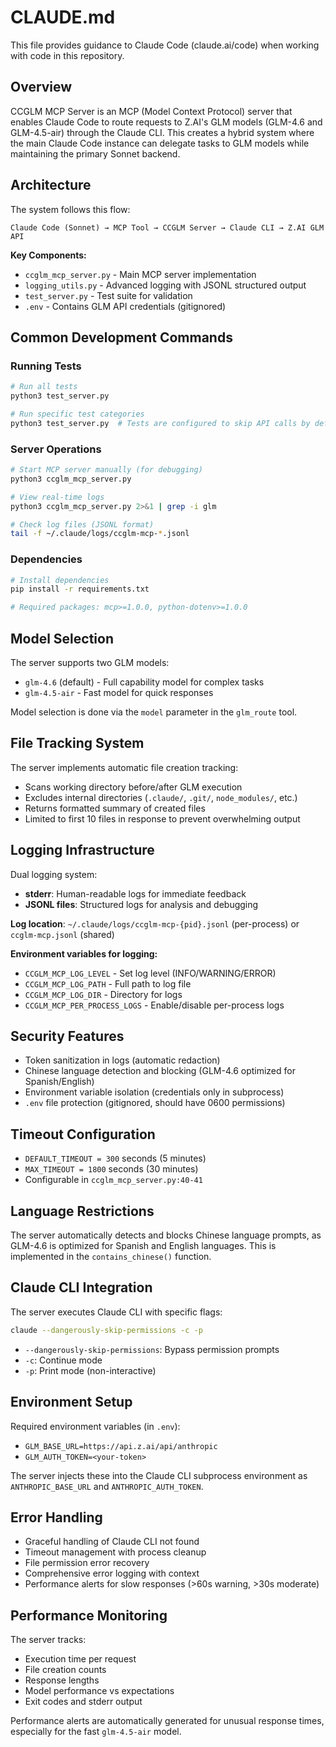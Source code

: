 # CLAUDE.md

This file provides guidance to Claude Code (claude.ai/code) when working with code in this repository.

## Overview

CCGLM MCP Server is an MCP (Model Context Protocol) server that enables Claude Code to route requests to Z.AI's GLM models (GLM-4.6 and GLM-4.5-air) through the Claude CLI. This creates a hybrid system where the main Claude Code instance can delegate tasks to GLM models while maintaining the primary Sonnet backend.

## Architecture

The system follows this flow:
```
Claude Code (Sonnet) → MCP Tool → CCGLM Server → Claude CLI → Z.AI GLM API
```

**Key Components:**
- `ccglm_mcp_server.py` - Main MCP server implementation
- `logging_utils.py` - Advanced logging with JSONL structured output
- `test_server.py` - Test suite for validation
- `.env` - Contains GLM API credentials (gitignored)

## Common Development Commands

### Running Tests
```bash
# Run all tests
python3 test_server.py

# Run specific test categories
python3 test_server.py  # Tests are configured to skip API calls by default
```

### Server Operations
```bash
# Start MCP server manually (for debugging)
python3 ccglm_mcp_server.py

# View real-time logs
python3 ccglm_mcp_server.py 2>&1 | grep -i glm

# Check log files (JSONL format)
tail -f ~/.claude/logs/ccglm-mcp-*.jsonl
```

### Dependencies
```bash
# Install dependencies
pip install -r requirements.txt

# Required packages: mcp>=1.0.0, python-dotenv>=1.0.0
```

## Model Selection

The server supports two GLM models:
- `glm-4.6` (default) - Full capability model for complex tasks
- `glm-4.5-air` - Fast model for quick responses

Model selection is done via the `model` parameter in the `glm_route` tool.

## File Tracking System

The server implements automatic file creation tracking:
- Scans working directory before/after GLM execution
- Excludes internal directories (`.claude/`, `.git/`, `node_modules/`, etc.)
- Returns formatted summary of created files
- Limited to first 10 files in response to prevent overwhelming output

## Logging Infrastructure

Dual logging system:
- **stderr**: Human-readable logs for immediate feedback
- **JSONL files**: Structured logs for analysis and debugging

**Log location**: `~/.claude/logs/ccglm-mcp-{pid}.jsonl` (per-process) or `ccglm-mcp.jsonl` (shared)

**Environment variables for logging:**
- `CCGLM_MCP_LOG_LEVEL` - Set log level (INFO/WARNING/ERROR)
- `CCGLM_MCP_LOG_PATH` - Full path to log file
- `CCGLM_MCP_LOG_DIR` - Directory for logs
- `CCGLM_MCP_PER_PROCESS_LOGS` - Enable/disable per-process logs

## Security Features

- Token sanitization in logs (automatic redaction)
- Chinese language detection and blocking (GLM-4.6 optimized for Spanish/English)
- Environment variable isolation (credentials only in subprocess)
- `.env` file protection (gitignored, should have 0600 permissions)

## Timeout Configuration

- `DEFAULT_TIMEOUT = 300` seconds (5 minutes)
- `MAX_TIMEOUT = 1800` seconds (30 minutes)
- Configurable in `ccglm_mcp_server.py:40-41`

## Language Restrictions

The server automatically detects and blocks Chinese language prompts, as GLM-4.6 is optimized for Spanish and English languages. This is implemented in the `contains_chinese()` function.

## Claude CLI Integration

The server executes Claude CLI with specific flags:
```bash
claude --dangerously-skip-permissions -c -p
```
- `--dangerously-skip-permissions`: Bypass permission prompts
- `-c`: Continue mode
- `-p`: Print mode (non-interactive)

## Environment Setup

Required environment variables (in `.env`):
- `GLM_BASE_URL=https://api.z.ai/api/anthropic`
- `GLM_AUTH_TOKEN=<your-token>`

The server injects these into the Claude CLI subprocess environment as `ANTHROPIC_BASE_URL` and `ANTHROPIC_AUTH_TOKEN`.

## Error Handling

- Graceful handling of Claude CLI not found
- Timeout management with process cleanup
- File permission error recovery
- Comprehensive error logging with context
- Performance alerts for slow responses (>60s warning, >30s moderate)

## Performance Monitoring

The server tracks:
- Execution time per request
- File creation counts
- Response lengths
- Model performance vs expectations
- Exit codes and stderr output

Performance alerts are automatically generated for unusual response times, especially for the fast `glm-4.5-air` model.
